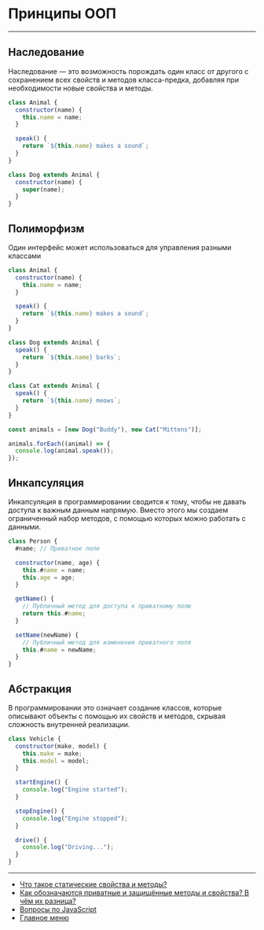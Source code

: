 # Принципы ООП

---

## Наследование

Наследование — это возможность порождать один класс от другого с сохранением всех свойств и методов класса-предка, добавляя при необходимости новые свойства и методы.

```javascript
class Animal {
  constructor(name) {
    this.name = name;
  }

  speak() {
    return `${this.name} makes a sound`;
  }
}

class Dog extends Animal {
  constructor(name) {
    super(name);
  }
}
```

## Полиморфизм

Один интерфейс может использоваться для управления разными классами

```javascript
class Animal {
  constructor(name) {
    this.name = name;
  }

  speak() {
    return `${this.name} makes a sound`;
  }
}

class Dog extends Animal {
  speak() {
    return `${this.name} barks`;
  }
}

class Cat extends Animal {
  speak() {
    return `${this.name} meows`;
  }
}

const animals = [new Dog("Buddy"), new Cat("Mittens")];

animals.forEach((animal) => {
  console.log(animal.speak());
});
```

## Инкапсуляция

Инкапсуляция в программировании сводится к тому, чтобы не давать доступа к важным данным напрямую. Вместо этого мы создаем ограниченный набор методов, с помощью которых можно работать с данными.

```javascript
class Person {
  #name; // Приватное поле

  constructor(name, age) {
    this.#name = name;
    this.age = age;
  }

  getName() {
    // Публичный метод для доступа к приватному полю
    return this.#name;
  }

  setName(newName) {
    // Публичный метод для изменения приватного поля
    this.#name = newName;
  }
}
```

## Абстракция

В программировании это означает создание классов, которые описывают объекты с помощью их свойств и методов, скрывая сложность внутренней реализации.

```javascript
class Vehicle {
  constructor(make, model) {
    this.make = make;
    this.model = model;
  }

  startEngine() {
    console.log("Engine started");
  }

  stopEngine() {
    console.log("Engine stopped");
  }

  drive() {
    console.log("Driving...");
  }
}
```

---

- [Что такое статические свойства и методы?](./static.md)
- [Как обозначаются приватные и защищённые методы и свойства? В чём их разница?](./propertydef.md)
- [Вопросы по JavaScript](../javaScript.md)
- [Главное меню](../../README.md)
